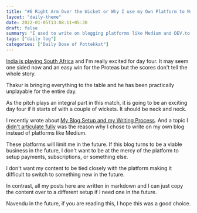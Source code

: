 ```yaml
---
title: "#6 Right Arm Over the Wicket or Why I use my Own Platform to Write"
layout: "daily-theme"
date: 2022-01-05T13:08:11+05:30
draft: false
summary: "I used to write on blogging platforms like Medium and DEV.to. I stopped using them and started writing on my own blog recently. Here, I explore why I chose to do that and make bold predictions on the outcome of a cricket match."
tags: ["daily log"]
categories: ["Daily Dose of Pottekkat"]
---
```


[India is playing South Africa](https://www.google.com/search?q=ind+vs+sa) and I'm really excited for day four. It may seem one sided now and an easy win for the Proteas but the scores don't tell the whole story.

Thakur is bringing everything to the table and he has been practically unplayable for the entire day.

As the pitch plays an integral part in this match, it is going to be an exciting day four if it starts of with a couple of wickets. It should be neck and neck.

I recently wrote about [My Blog Setup and my Writing Process](/daily/3-1-22-my-blog-setup-and-writing-process/). And a topic I [didn\'t articulate fully](/daily/3-1-22-my-blog-setup-and-writing-process/#why-do-i-write-on-my-own-website) was the reason why I chose to write on my own blog instead of platforms like Medium.

These platforms will limit me in the future. If this blog turns to be a viable business in the future, I don't want to be at the mercy of the platform to setup payments, subscriptions, or something else.

I don't want my content to be tied closely with the platform making it difficult to switch to something new in the future.

In contrast, all my posts here are written in markdown and I can just copy the content over to a different setup if I need one in the future.

Navendu in the future, if you are reading this, I hope this was a good choice.
